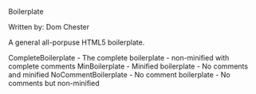 Boilerplate

Written by: Dom Chester

A general all-porpuse HTML5 boilerplate.

CompleteBoilerplate - The complete boilerplate - non-minified with complete comments
MinBoilerplate - Minified boilerplate - No comments and minified
NoCommentBoilerplate - No comment boilerplate - No comments but non-minified